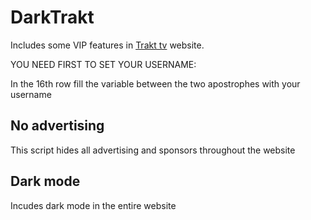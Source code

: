 # DarkTrakt
Includes some VIP features in [Trakt tv](https://trakt.tv/) website.

YOU NEED FIRST TO SET YOUR USERNAME:

In the 16th row fill the variable between the two apostrophes with your username

 
 

## No advertising
This script hides all advertising and sponsors throughout the website


## Dark mode
Incudes dark mode in the entire website
